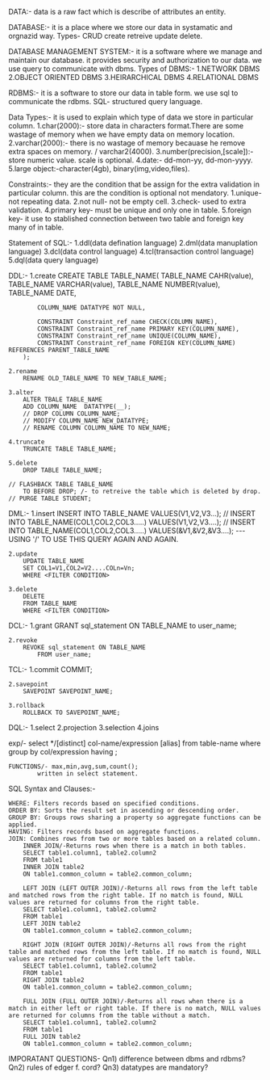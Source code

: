DATA:-
	data is a raw fact which is describe of attributes an entity.

DATABASE:-
	it is a place where we store our data in systamatic and orgnazid way.
	Types- CRUD
		create retreive update delete.

DATABASE MANAGEMENT SYSTEM:-
			it is a software where we manage and maintain our database.
			it provides security and authorization to our data.
			we use query to communicate with dbms.
Types of DBMS:-
	1.NETWORK DBMS
	2.OBJECT ORIENTED DBMS
	3.HEIRARCHICAL DBMS
	4.RELATIONAL DBMS

RDBMS:-
	it is a software to store our data in table form.
	we use sql to communicate the rdbms.
SQL- structured query language.

Data Types:-
	it is used to explain which type of data we store in particular column.
	1.char(2000):- store data in characters format.There are some wastage of memory when we have empty data on memory location.
	2.varchar(2000):- there is no wastage of memory becauase he remove extra spaces on memory. / varchar2(4000).
	3.number(precision,[scale]):- store numeric value. scale is optional.
	4.date:- dd-mon-yy, dd-mon-yyyy.
	5.large object:-character(4gb), binary(img,video,files).

Constraints:-
	they are the condition that be assign for the extra validation in particular column.
	this are the condition is optional not mendatory.
	1.unique- not repeating data.
	2.not null- not be empty cell.
	3.check- used to extra validation.
	4.primary key- must be unique and only one in table.
	5.foreign key- it use to stablished connection between two table and foreign key many of in table.

Statement of SQL:-
	1.ddl(data defination language)
	2.dml(data manuplation language)
	3.dcl(data control language)
	4.tcl(transaction control language)
	5.dql(data query language)

DDL:-
	1.create
		CREATE TABLE TABLE_NAME(
			TABLE_NAME CAHR(value),
			TABLE_NAME VARCHAR(value),
			TABLE_NAME NUMBER(value),
			TABLE_NAME DATE,

			COLUMN_NAME DATATYPE NOT NULL,

			CONSTRAINT Constraint_ref_name CHECK(COLUMN_NAME),
			CONSTRAINT Constraint_ref_name PRIMARY KEY(COLUMN_NAME),
			CONSTRAINT Constraint_ref_name UNIQUE(COLUMN_NAME),
			CONSTRAINT Constraint_ref_name FOREIGN KEY(COLUMN_NAME) REFERENCES PARENT_TABLE_NAME
		);

	2.rename
		RENAME OLD_TABLE_NAME TO NEW_TABLE_NAME;
	
	3.alter	
		ALTER TBALE TABLE_NAME
		ADD COLUMN_NAME  DATATYPE(__);
		// DROP COLUMN COLUMN_NAME;
		// MODIFY COLUMN_NAME NEW_DATATYPE;
		// RENAME COLUMN COLUMN_NAME TO NEW_NAME; 
	
	4.truncate
		TRUNCATE TABLE TABLE_NAME;
		
	5.delete
		DROP TABLE TABLE_NAME;

	// FLASHBACK TABLE TABLE_NAME
		TO BEFORE DROP; /- to retreive the table which is deleted by drop.
	// PURGE TABLE STUDENT;

DML:-
	1.insert
		INSERT INTO TABLE_NAME VALUES(V1,V2,V3...);
		// INSERT INTO TABLE_NAME(COL1,COL2,COL3.....) VALUES(V1,V2,V3....);
		// INSERT INTO TABLE_NAME(COL1,COL2,COL3.....) VALUES(&V1,&V2,&V3....); 
		---USING '/' TO USE THIS QUERY AGAIN AND AGAIN.
	
	2.update
		UPDATE TABLE_NAME
		SET COL1=V1,COL2=V2....COLn=Vn;
		WHERE <FILTER CONDITION>
		
	3.delete
		DELETE
		FROM TABLE_NAME
		WHERE <FILTER CONDITION>

DCL:-
	1.grant
		GRANT sql_statement ON TABLE_NAME
			to user_name;

	2.revoke
		REVOKE sql_statement ON TABLE_NAME
			FROM user_name;

TCL:-
	1.commit
		COMMIT;

	2.savepoint
		SAVEPOINT SAVEPOINT_NAME;

	3.rollback
		ROLLBACK TO SAVEPOINT_NAME;		

DQL:-
	1.select	2.projection	3.selection		4.joins

exp/- 
	select */[distinct] col-name/expression [alias]
	from table-name
	where <filter condition>
	group by col/expression
	having <condition>;

	FUNCTIONS/- max,min,avg,sum,count(); 
			written in select statement.

SQL Syntax and Clauses:-

	WHERE: Filters records based on specified conditions.
	ORDER BY: Sorts the result set in ascending or descending order.
	GROUP BY: Groups rows sharing a property so aggregate functions can be applied.
	HAVING: Filters records based on aggregate functions.
	JOIN: Combines rows from two or more tables based on a related column.
		INNER JOIN/-Returns rows when there is a match in both tables.
		SELECT table1.column1, table2.column2
		FROM table1
		INNER JOIN table2
		ON table1.common_column = table2.common_column;

		LEFT JOIN (LEFT OUTER JOIN)/-Returns all rows from the left table and matched rows from the right table. If no match is found, NULL values are returned for columns from the right table.
		SELECT table1.column1, table2.column2
		FROM table1
		LEFT JOIN table2
		ON table1.common_column = table2.common_column;

		RIGHT JOIN (RIGHT OUTER JOIN)/-Returns all rows from the right table and matched rows from the left table. If no match is found, NULL values are returned for columns from the left table.
		SELECT table1.column1, table2.column2
		FROM table1
		RIGHT JOIN table2
		ON table1.common_column = table2.common_column;

		FULL JOIN (FULL OUTER JOIN)/-Returns all rows when there is a match in either left or right table. If there is no match, NULL values are returned for columns from the table without a match.
		SELECT table1.column1, table2.column2
		FROM table1
		FULL JOIN table2
		ON table1.common_column = table2.common_column;



IMPORATANT QUESTIONS-
Qn1) difference between dbms and rdbms?
Qn2) rules of edger f. cord?
Qn3) datatypes are mandatory?